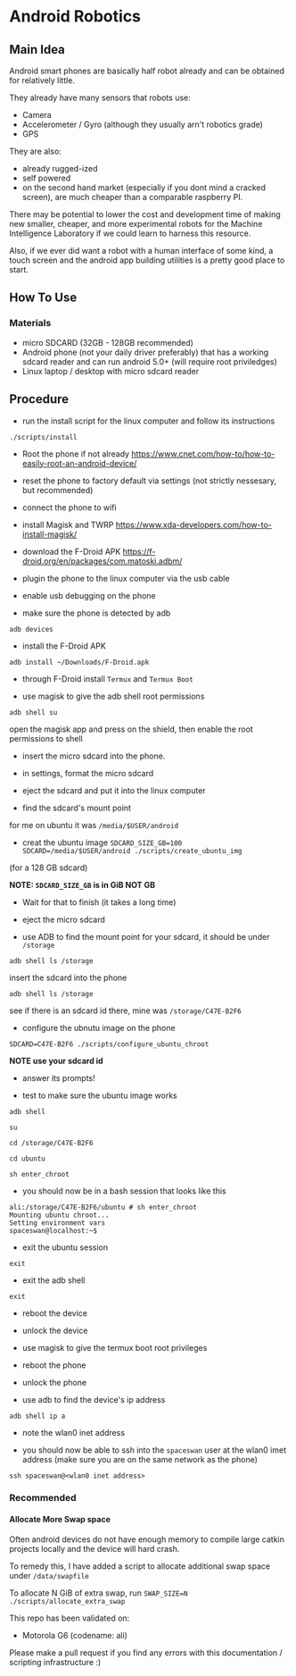 # Android Robotics

## Main Idea

Android smart phones are basically half robot already and can be obtained for relatively little.

They already have many sensors that robots use:

* Camera
* Accelerometer / Gyro (although they usually arn't robotics grade)
* GPS

They are also:
* already rugged-ized
* self powered
* on the second hand market (especially if you dont mind a cracked screen), are much cheaper than a comparable raspberry PI.

There may be potential to lower the cost and development time of making new smaller, cheaper, and more experimental robots for the Machine Intelligence Laboratory if we could learn to harness this resource.

Also, if we ever did want a robot with a human interface of some kind, a touch screen and the android app building utilities is a pretty good place to start.

## How To Use

### Materials
* micro SDCARD (32GB - 128GB recommended)
* Android phone (not your daily driver preferably) that has a working sdcard reader and can run android 5.0+ (will require root priviledges)
* Linux laptop / desktop with micro sdcard reader

## Procedure

* run the install script for the linux computer and follow its instructions

`./scripts/install`

* Root the phone if not already https://www.cnet.com/how-to/how-to-easily-root-an-android-device/

* reset the phone to factory default via settings (not strictly nessesary, but recommended)

* connect the phone to wifi

* install Magisk and TWRP https://www.xda-developers.com/how-to-install-magisk/

* download the F-Droid APK https://f-droid.org/en/packages/com.matoski.adbm/

* plugin the phone to the linux computer via the usb cable

* enable usb debugging on the phone

* make sure the phone is detected by adb

`adb devices`

* install the F-Droid APK

`adb install ~/Downloads/F-Droid.apk`

* through F-Droid install `Termux` and `Termux Boot`

* use magisk to give the adb shell root permissions

`adb shell su`

open the magisk app and press on the shield, then enable the root permissions to shell

* insert the micro sdcard into the phone.

* in settings, format the micro sdcard

* eject the sdcard and put it into the linux computer

* find the sdcard's mount point

for me on ubuntu it was `/media/$USER/android`

* creat the ubuntu image
`SDCARD_SIZE_GB=100 SDCARD=/media/$USER/android ./scripts/create_ubuntu_img`

(for a 128 GB sdcard)

**NOTE: `SDCARD_SIZE_GB` is in GiB NOT GB**

* Wait for that to finish (it takes a long time)

* eject the micro sdcard

* use ADB to find the mount point for your sdcard, it should be under `/storage`

`adb shell ls /storage`

insert the sdcard into the phone

`adb shell ls /storage`

see if there is an sdcard id there, mine was `/storage/C47E-B2F6`

* configure the ubnutu image on the phone

`SDCARD=C47E-B2F6 ./scripts/configure_ubuntu_chroot`

**NOTE use your sdcard id**

* answer its prompts!

* test to make sure the ubuntu image works

`adb shell`

`su`

`cd /storage/C47E-B2F6`

`cd ubuntu`

`sh enter_chroot`

* you should now be in a bash session that looks like this

```
ali:/storage/C47E-B2F6/ubuntu # sh enter_chroot 
Mounting ubuntu chroot...
Setting environment vars
spaceswan@localhost:~$ 
```
* exit the ubuntu session

`exit`

* exit the adb shell

`exit`

* reboot the device

* unlock the device

* use magisk to give the termux boot root privileges

* reboot the phone

* unlock the phone

* use adb to find the device's ip address

`adb shell ip a`

* note the wlan0 inet address

* you should now be able to ssh into the `spaceswan` user at the wlan0 imet address (make sure you are on the same network as the phone)

`ssh spaceswan@<wlan0 inet address>`

### Recommended

#### Allocate More Swap space

Often android devices do not have enough memory to compile large catkin projects locally and the device will hard crash.

To remedy this, I have added a script to allocate additional swap space under `/data/swapfile`

To allocate N GiB of extra swap, run `SWAP_SIZE=N ./scripts/allocate_extra_swap`

This repo has been validated on:

* Motorola G6 (codename: ali)

Please make a pull request if you find any errors with this documentation / scripting infrastructure :)
